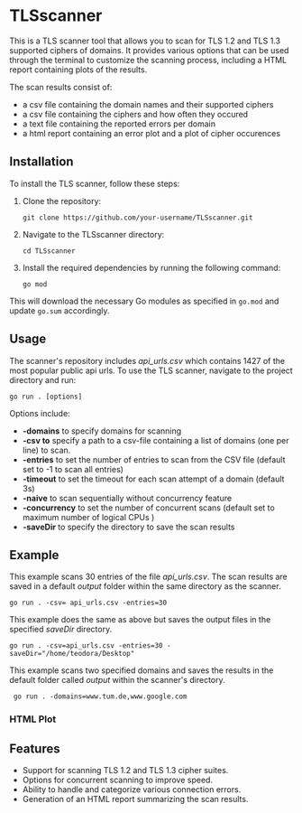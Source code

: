 # TLSscanner
This is a TLS scanner tool that allows you to scan for TLS 1.2 and TLS 1.3 supported ciphers of domains. It provides various options that can be used through the terminal to customize the scanning process, including a HTML report containing plots of the results.

The scan results consist of:
- a csv file containing the domain names and their supported ciphers
- a csv file containing the ciphers and how often they occured
- a text file containing the reported errors per domain
- a html report containing an error plot and a plot of cipher occurences

## Installation
To install the TLS scanner, follow these steps:

1. Clone the repository:
    ```shell
    git clone https://github.com/your-username/TLSscanner.git
    ```

2.  Navigate to the TLSscanner directory:
    ```shell
    cd TLSscanner
    ```


3. Install the required dependencies by running the following command:
    ```shell
    go mod 
    ```
This will download the necessary Go modules as specified in `go.mod` and update `go.sum` accordingly.

## Usage
The scanner's repository includes *api_urls.csv* which contains 1427 of the most popular public api urls. 
To use the TLS scanner, navigate to the project directory and run:

```shell
go run . [options]
```
Options include:
- **-domains** to specify domains for scanning
- **-csv to** specify a path to a csv-file containing a list of domains (one per line) to scan.
- **-entries** to set the number of entries to scan from the CSV file (default set to -1 to scan all entries)
- **-timeout** to set the timeout for each scan attempt of a domain (default 3s)
- **-naive** to scan sequentially without concurrency feature
- **-concurrency** to set the number of concurrent scans (default set to maximum number of logical CPUs )
- **-saveDir** to specify the directory to save the scan results
 

## Example
This example scans 30 entries of the file *api_urls.csv*. The scan results are saved in a default *output* folder within the same directory as the scanner.

```shell
go run . -csv= api_urls.csv -entries=30 
```

This example does the same as above but saves the output files in the specified *saveDir* directory.

``` shell
go run . -csv=api_urls.csv -entries=30 -saveDir="/home/teodora/Desktop"
```

This example scans two specified domains and saves the results in the default folder called *output* within the scanner's directory.
``` shell
 go run . -domains=www.tum.de,www.google.com
```

### HTML Plot


## Features 
- Support for scanning TLS 1.2 and TLS 1.3 cipher suites.
- Options for concurrent scanning to improve speed.
- Ability to handle and categorize various connection errors.
- Generation of an HTML report summarizing the scan results.
